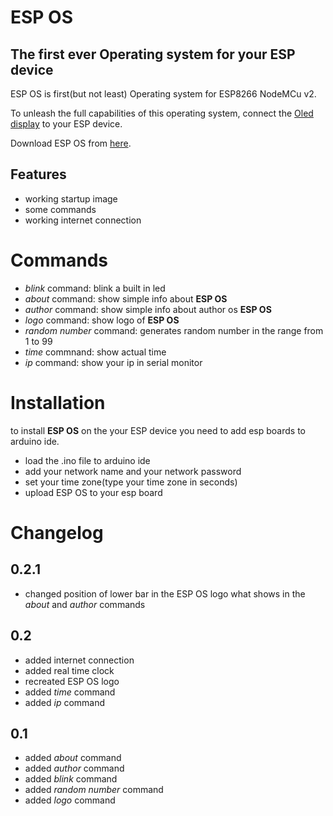 # ESP OS
## The first ever Operating system for your ESP device

ESP OS is first(but not least) Operating system for ESP8266 NodeMCu v2.

To unleash the full capabilities of this operating system, connect the [Oled display](https://abc-rc.pl/pl/products/wyswietlacz-oled-0-96-128x64-na-i2c-ssd1306-bialy-12052.html) to your ESP device.

Download ESP OS from [here](https://github.com/KrajaniXPolska1/ESP_OS/releases).

## Features

- working startup image
- some commands
- working internet connection

  
# Commands
- _blink_ command: blink a built in led
- _about_ command: show simple info about **ESP OS**
- _author_ command: show simple info about author os **ESP OS**
- _logo_ command: show logo of **ESP OS**
- _random number_ command: generates random number in the range from 1 to 99
- _time_ commnand: show actual time
- _ip_ command: show your ip in serial monitor 

# Installation
to install **ESP OS** on the your ESP device you need to add esp boards to arduino ide.

- load the .ino file to arduino ide
- add your network name and your network password
- set your time zone(type your time zone in seconds)
- upload ESP OS to your esp board

# Changelog 

## 0.2.1
- changed position of lower bar in the ESP OS logo what shows in the _about_ and _author_ commands

## 0.2
- added internet connection
- added real time clock
- recreated ESP OS logo
- added _time_ command
- added _ip_ command

## 0.1
- added _about_ command
- added _author_ command
- added _blink_ command
- added _random number_ command
- added _logo_ command
